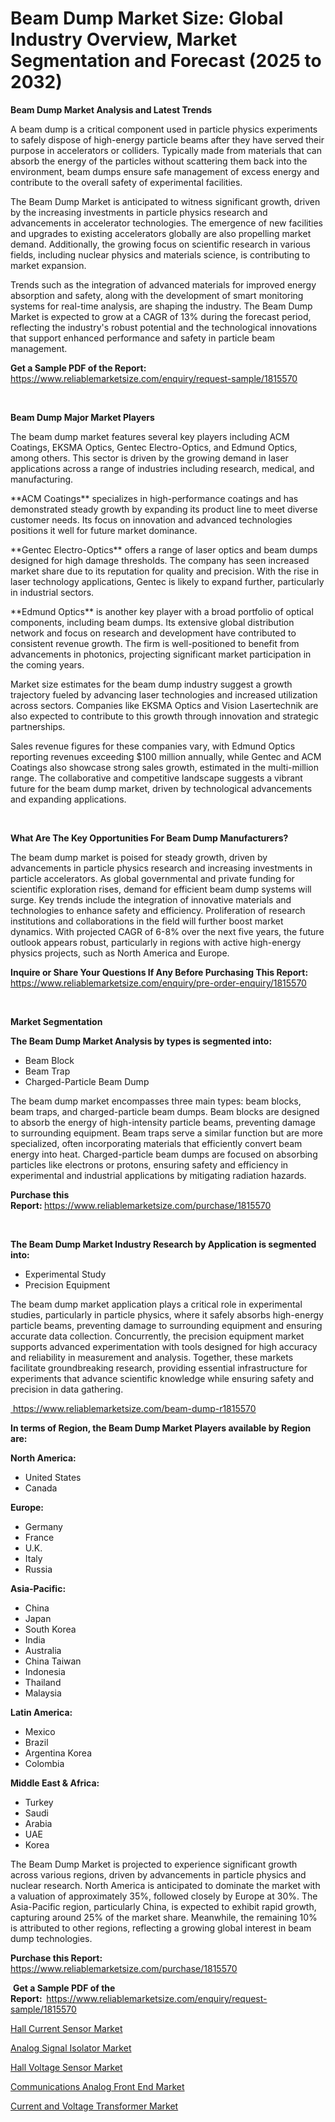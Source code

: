 <p><h1>Beam Dump Market Size: Global Industry Overview, Market Segmentation and Forecast (2025 to 2032)</h1></p><p><strong>Beam Dump Market Analysis and Latest Trends</strong></p>
<p><p>A beam dump is a critical component used in particle physics experiments to safely dispose of high-energy particle beams after they have served their purpose in accelerators or colliders. Typically made from materials that can absorb the energy of the particles without scattering them back into the environment, beam dumps ensure safe management of excess energy and contribute to the overall safety of experimental facilities.</p><p>The Beam Dump Market is anticipated to witness significant growth, driven by the increasing investments in particle physics research and advancements in accelerator technologies. The emergence of new facilities and upgrades to existing accelerators globally are also propelling market demand. Additionally, the growing focus on scientific research in various fields, including nuclear physics and materials science, is contributing to market expansion. </p><p>Trends such as the integration of advanced materials for improved energy absorption and safety, along with the development of smart monitoring systems for real-time analysis, are shaping the industry. The Beam Dump Market is expected to grow at a CAGR of 13% during the forecast period, reflecting the industry's robust potential and the technological innovations that support enhanced performance and safety in particle beam management.</p></p>
<p><strong>Get a Sample PDF of the Report:&nbsp;</strong> <a href="https://www.reliablemarketsize.com/enquiry/request-sample/1815570?utm_campaign=1133&utm_medium=2&utm_source=Github&utm_content=ia&utm_term=06042025&utm_id=beam-dump">https://www.reliablemarketsize.com/enquiry/request-sample/1815570</a></p>
<p>&nbsp;</p>
<p><strong>Beam Dump Major Market Players</strong></p>
<p><p>The beam dump market features several key players including ACM Coatings, EKSMA Optics, Gentec Electro-Optics, and Edmund Optics, among others. This sector is driven by the growing demand in laser applications across a range of industries including research, medical, and manufacturing.</p><p>**ACM Coatings** specializes in high-performance coatings and has demonstrated steady growth by expanding its product line to meet diverse customer needs. Its focus on innovation and advanced technologies positions it well for future market dominance.</p><p>**Gentec Electro-Optics** offers a range of laser optics and beam dumps designed for high damage thresholds. The company has seen increased market share due to its reputation for quality and precision. With the rise in laser technology applications, Gentec is likely to expand further, particularly in industrial sectors.</p><p>**Edmund Optics** is another key player with a broad portfolio of optical components, including beam dumps. Its extensive global distribution network and focus on research and development have contributed to consistent revenue growth. The firm is well-positioned to benefit from advancements in photonics, projecting significant market participation in the coming years.</p><p>Market size estimates for the beam dump industry suggest a growth trajectory fueled by advancing laser technologies and increased utilization across sectors. Companies like EKSMA Optics and Vision Lasertechnik are also expected to contribute to this growth through innovation and strategic partnerships.</p><p>Sales revenue figures for these companies vary, with Edmund Optics reporting revenues exceeding $100 million annually, while Gentec and ACM Coatings also showcase strong sales growth, estimated in the multi-million range. The collaborative and competitive landscape suggests a vibrant future for the beam dump market, driven by technological advancements and expanding applications.</p></p>
<p>&nbsp;</p>
<p><strong>What Are The Key Opportunities For Beam Dump Manufacturers?</strong></p>
<p><p>The beam dump market is poised for steady growth, driven by advancements in particle physics research and increasing investments in particle accelerators. As global governmental and private funding for scientific exploration rises, demand for efficient beam dump systems will surge. Key trends include the integration of innovative materials and technologies to enhance safety and efficiency. Proliferation of research institutions and collaborations in the field will further boost market dynamics. With projected CAGR of 6-8% over the next five years, the future outlook appears robust, particularly in regions with active high-energy physics projects, such as North America and Europe.</p></p>
<p><strong>Inquire or Share Your Questions If Any Before Purchasing This Report:</strong> <a href="https://www.reliablemarketsize.com/enquiry/pre-order-enquiry/1815570?utm_campaign=1133&utm_medium=2&utm_source=Github&utm_content=ia&utm_term=06042025&utm_id=beam-dump">https://www.reliablemarketsize.com/enquiry/pre-order-enquiry/1815570</a></p>
<p>&nbsp;</p>
<p><strong>Market Segmentation</strong></p>
<p><strong>The Beam Dump Market Analysis by types is segmented into:</strong></p>
<p><ul><li>Beam Block</li><li>Beam Trap</li><li>Charged-Particle Beam Dump</li></ul></p>
<p><p>The beam dump market encompasses three main types: beam blocks, beam traps, and charged-particle beam dumps. Beam blocks are designed to absorb the energy of high-intensity particle beams, preventing damage to surrounding equipment. Beam traps serve a similar function but are more specialized, often incorporating materials that efficiently convert beam energy into heat. Charged-particle beam dumps are focused on absorbing particles like electrons or protons, ensuring safety and efficiency in experimental and industrial applications by mitigating radiation hazards.</p></p>
<p><strong>Purchase this Report:&nbsp;</strong><a href="https://www.reliablemarketsize.com/purchase/1815570?utm_campaign=1133&utm_medium=2&utm_source=Github&utm_content=ia&utm_term=06042025&utm_id=beam-dump">https://www.reliablemarketsize.com/purchase/1815570</a></p>
<p>&nbsp;</p>
<p><strong>The Beam Dump Market Industry Research by Application is segmented into:</strong></p>
<p><ul><li>Experimental Study</li><li>Precision Equipment</li></ul></p>
<p><p>The beam dump market application plays a critical role in experimental studies, particularly in particle physics, where it safely absorbs high-energy particle beams, preventing damage to surrounding equipment and ensuring accurate data collection. Concurrently, the precision equipment market supports advanced experimentation with tools designed for high accuracy and reliability in measurement and analysis. Together, these markets facilitate groundbreaking research, providing essential infrastructure for experiments that advance scientific knowledge while ensuring safety and precision in data gathering.</p></p>
<p><a href="https://www.reliablemarketsize.com/beam-dump-r1815570?utm_campaign=1133&utm_medium=2&utm_source=Github&utm_content=ia&utm_term=06042025&utm_id=beam-dump">&nbsp;https://www.reliablemarketsize.com/beam-dump-r1815570</a></p>
<p><strong>In terms of Region, the Beam Dump Market Players available by Region are:</strong></p>
<p>
    <p> <strong> North America: </strong>
        <ul>
            <li>United States</li>
            <li>Canada</li>
        </ul>
        </p> 
    <p> <strong> Europe: </strong>
        <ul>
            <li>Germany</li>
            <li>France</li>
            <li>U.K.</li>
            <li>Italy</li>
            <li>Russia</li>
        </ul>
        </p> 
    <p> <strong> Asia-Pacific: </strong>
        <ul>
            <li>China</li>
            <li>Japan</li>
            <li>South Korea</li>
            <li>India</li>
            <li>Australia</li>
            <li>China Taiwan</li>
            <li>Indonesia</li>
            <li>Thailand</li>
            <li>Malaysia</li>
        </ul>
        </p> 
    <p> <strong> Latin America: </strong>
        <ul>
            <li>Mexico</li>
            <li>Brazil</li>
            <li>Argentina Korea</li>
            <li>Colombia</li>
        </ul>
        </p> 
    <p> <strong> Middle East & Africa: </strong>
        <ul>
            <li>Turkey</li>
            <li>Saudi</li>
            <li>Arabia</li>
            <li>UAE</li>
            <li>Korea</li>
        </ul>
    </p>
    </p>
<p><p>The Beam Dump Market is projected to experience significant growth across various regions, driven by advancements in particle physics and nuclear research. North America is anticipated to dominate the market with a valuation of approximately 35%, followed closely by Europe at 30%. The Asia-Pacific region, particularly China, is expected to exhibit rapid growth, capturing around 25% of the market share. Meanwhile, the remaining 10% is attributed to other regions, reflecting a growing global interest in beam dump technologies.</p></p>
<p><strong>Purchase this Report: </strong><a href="https://www.reliablemarketsize.com/purchase/1815570?utm_campaign=1133&utm_medium=2&utm_source=Github&utm_content=ia&utm_term=06042025&utm_id=beam-dump">https://www.reliablemarketsize.com/purchase/1815570</a></p>
<p>&nbsp;<strong>Get a Sample PDF of the Report:&nbsp;&nbsp;</strong><a href="https://www.reliablemarketsize.com/enquiry/request-sample/1815570?utm_campaign=1133&utm_medium=2&utm_source=Github&utm_content=ia&utm_term=06042025&utm_id=beam-dump">https://www.reliablemarketsize.com/enquiry/request-sample/1815570</a></p>
<p><strong></strong></p>
<p><p><a href="https://github.com/shapurforouz/Market-Research-Report-List-1/blob/main/hall-current-sensor-market.md?utm_campaign=1133&utm_medium=2&utm_source=Github&utm_content=ia&utm_term=06042025&utm_id=beam-dump">Hall Current Sensor Market</a></p><p><a href="https://github.com/norbyboyse4d/Market-Research-Report-List-1/blob/main/analog-signal-isolator-market.md?utm_campaign=1133&utm_medium=2&utm_source=Github&utm_content=ia&utm_term=06042025&utm_id=beam-dump">Analog Signal Isolator Market</a></p><p><a href="https://github.com/jemalapoilly/Market-Research-Report-List-1/blob/main/hall-voltage-sensor-market.md?utm_campaign=1133&utm_medium=2&utm_source=Github&utm_content=ia&utm_term=06042025&utm_id=beam-dump">Hall Voltage Sensor Market</a></p><p><a href="https://github.com/matotwipff14/Market-Research-Report-List-1/blob/main/communications-analog-front-end-market.md?utm_campaign=1133&utm_medium=2&utm_source=Github&utm_content=ia&utm_term=06042025&utm_id=beam-dump">Communications Analog Front End Market</a></p><p><a href="https://github.com/oatisorenscl/Market-Research-Report-List-1/blob/main/current-and-voltage-transformer-market.md?utm_campaign=1133&utm_medium=2&utm_source=Github&utm_content=ia&utm_term=06042025&utm_id=beam-dump">Current and Voltage Transformer Market</a></p></p>